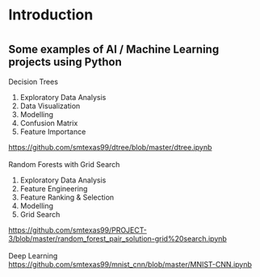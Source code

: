 # Introduction

#
## Some examples of AI / Machine Learning projects using Python

Decision Trees
1. Exploratory Data Analysis
2. Data Visualization
3. Modelling
4. Confusion Matrix
5. Feature Importance

https://github.com/smtexas99/dtree/blob/master/dtree.ipynb
<br><br>
Random Forests with Grid Search

1. Exploratory Data Analysis
2. Feature Engineering
3. Feature Ranking & Selection
4. Modelling
5. Grid Search

https://github.com/smtexas99/PROJECT-3/blob/master/random_forest_pair_solution-grid%20search.ipynb
<br><br>
Deep Learning
<br>
https://github.com/smtexas99/mnist_cnn/blob/master/MNIST-CNN.ipynb

